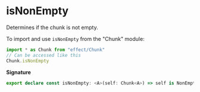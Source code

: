 # isNonEmpty

Determines if the chunk is not empty.

To import and use `isNonEmpty` from the "Chunk" module:

```ts
import * as Chunk from "effect/Chunk"
// Can be accessed like this
Chunk.isNonEmpty
```

**Signature**

```ts
export declare const isNonEmpty: <A>(self: Chunk<A>) => self is NonEmptyChunk<A>
```
